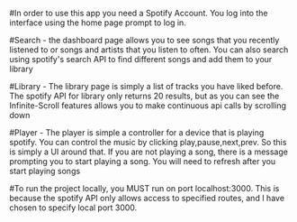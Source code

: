 #In order to use this app you need a Spotify Account. You log into the interface using the home page prompt to log in. 


#Search - the dashboard page allows you to see songs that you recently listened to or songs and artists that you listen to often. You can also search using spotify's search API to find different songs and add them to your library

#Library - The library page is simply a list of tracks you have liked before. The spotify API for library only returns 20 results, but as you can see the Infinite-Scroll features allows you to make continuous api calls by scrolling down

#Player - The player is simple a controller for a device that is playing spotify. You can control the music by clicking play,pause,next,prev. So this is simply a UI around that. If you are not playing a song, there is a message prompting you to start playing a song. You will need to refresh after you start playing songs

#To run the project locally, you MUST run on port localhost:3000. This is because the spotify API only allows access to specified routes, and I have chosen to specify local port 3000. 